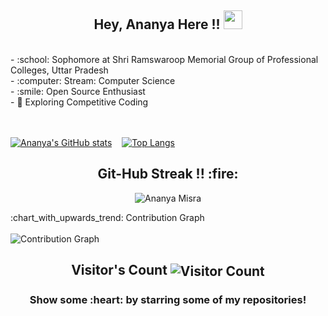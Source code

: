 <!-- ### Hi there 👋 -->

<!--
**Ananya-Misra/Ananya-Misra** is a ✨ _special_ ✨ repository because its `README.md` (this file) appears on your GitHub profile.

Here are some ideas to get you started:

- 🔭 I’m currently working on ...
- 🌱 I’m currently learning ...
- 👯 I’m looking to collaborate on ...
- 🤔 I’m looking for help with ...
- 💬 Ask me about ...
- 📫 How to reach me: ...
- 😄 Pronouns: ...
- ⚡ Fun fact: ...
-->
<h2 align="center">Hey, Ananya Here !! <img src="https://raw.githubusercontent.com/MartinHeinz/MartinHeinz/master/wave.gif" width="30px"></h2>
<br>
  - :school: Sophomore at Shri Ramswaroop Memorial Group of Professional Colleges, Uttar Pradesh <br>
  - :computer: Stream: Computer Science<br>
  - :smile: Open Source Enthusiast<br>
  - 🤔 Exploring Competitive Coding <br>
<br>
<br>

[![Ananya's GitHub stats](https://github-readme-stats.vercel.app/api?username=Ananya-Misra&show_icons=true&title_color=ffffff&icon_color=bb2acf&text_color=daf7dc&bg_color=151515)](https://github.com/Ananya-Misra/github-readme-stats)
&nbsp;&nbsp;
[![Top Langs](https://github-readme-stats.vercel.app/api/top-langs/?username=Ananya-Misra&layout=compact&title_color=ffffff&icon_color=bb2acf&text_color=daf7dc&bg_color=151515)](https://github.com/Ananya-Misra/github-readme-stats)
<h2 align="center">Git-Hub Streak !! :fire:</h2> 
<p  align="center">
<img align="Center" src="https://github-readme-streak-stats.herokuapp.com/?user=Ananya-Misra&title_color=ffffff&icon_color=bb2acf&text_color=daf7dc&bg_color=151515)" alt="Ananya Misra" />
</p>
<summary>:chart_with_upwards_trend: Contribution Graph </summary>
   <br/>
   <img src="https://activity-graph.herokuapp.com/graph?username=Ananya-Misra&theme=xcode" alt="Contribution Graph" align="center" />
<h2 align="center">Visitor's Count <img align="center" src="https://profile-counter.glitch.me/Ananya-Misra/count.svg" alt="Visitor Count" /></h2>
<h3 align="center">Show some :heart: by starring some of my repositories! </h3>
